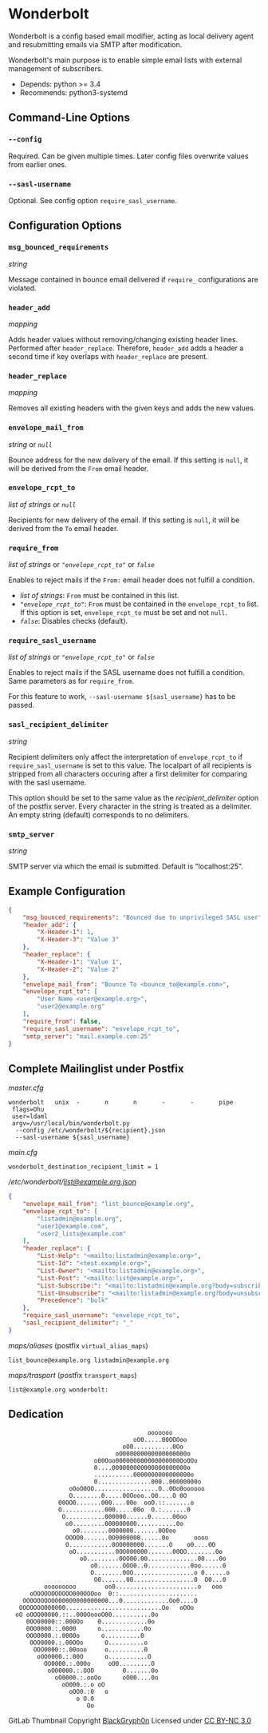 Wonderbolt
==========

Wonderbolt is a config based email modifier, acting as local delivery agent and
resubmitting emails via SMTP after modification.

Wonderbolt's main purpose is to enable simple email lists with external
management of subscribers.

-   Depends: python >= 3.4
-   Recommends: python3-systemd

Command-Line Options
--------------------

### `--config`

Required. Can be given multiple times. Later config files overwrite
values from earlier ones.

### `--sasl-username`

Optional. See config option `require_sasl_username`.

Configuration Options
---------------------

### `msg_bounced_requirements`

*string*

Message contained in bounce email delivered if `require_` configurations
are violated.

### `header_add`

*mapping*

Adds header values without removing/changing existing header lines.
Performed after `header_replace`. Therefore, `header_add` adds a header
a second time if key overlaps with `header_replace` are present.

### `header_replace`

*mapping*

Removes all existing headers with the given keys and adds the new
values.

### `envelope_mail_from`

*string* or *`null`*

Bounce address for the new delivery of the email. If this setting is
`null`, it will be derived from the `From` email header.

### `envelope_rcpt_to`

*list of strings* or *`null`*

Recipients for new delivery of the email. If this setting is `null`, it
will be derived from the `To` email header.

### `require_from`

*list of strings* or *`"envelope_rcpt_to"`* or *`false`*

Enables to reject mails if the `From:` email header does not fulfill a
condition.

-   *list of strings*: `From` must be contained in this list.
-   *`"envelope_rcpt_to"`*: `From` must be contained in the
    `envelope_rcpt_to` list. If this option is set, `envelope_rcpt_to`
    must be set and not `null`.
-   *`false`*: Disables checks (default).

### `require_sasl_username`

*list of strings* or *`"envelope_rcpt_to"`* or *`false`*

Enables to reject mails if the SASL username does not fulfill a
condition. Same parameters as for `require_from`.

For this feature to work, `--sasl-username ${sasl_username}` has to be
passed.

### `sasl_recipient_delimiter`

*string*

Recipient delimiters only affect the interpretation of `envelope_rcpt_to` if
`require_sasl_username` is set to this value. The localpart of all recipients
is stripped from all characters occuring after a first delimiter for comparing
with the sasl username.

This option should be set to the same value as the *recipient_delimiter* option
of the postfix server. Every character in the string is treated as a delimiter.
An empty string (default) corresponds to no delimiters.

### `smtp_server`

*string*

SMTP server via which the email is submitted. Default is "localhost:25".

Example Configuration
---------------------

```json
{
    "msg_bounced_requirements": "Bounced due to unprivileged SASL user",
    "header_add": {
        "X-Header-1": 1,
        "X-Header-3": "Value 3"
    },
    "header_replace": {
        "X-Header-1": "Value 1",
        "X-Header-2": "Value 2"
    },
    "envelope_mail_from": "Bounce To <bounce_to@example.com>",
    "envelope_rcpt_to": [
        "User Name <user@example.org>",
        "user2@example.org"
    ],
    "require_from": false,
    "require_sasl_username": "envelope_rcpt_to",
    "smtp_server": "mail.example.com:25"
}
```

Complete Mailinglist under Postfix
----------------------------------

*master.cfg*

 ```
wonderbolt   unix  -       n       n       -       -       pipe
  flags=Ohu
  user=ldaml
  argv=/usr/local/bin/wonderbolt.py
   --config /etc/wonderbolt/${recipient}.json
   --sasl-username ${sasl_username}
```

*main.cfg*

    wonderbolt_destination_recipient_limit = 1

*/etc/wonderbolt/list@example.org.json*

```json
{
    "envelope_mail_from": "list_bounce@example.org",
    "envelope_rcpt_to": [
        "listadmin@example.org",
        "user1@example.com",
        "user2_lists@example.com"
    ],
    "header_replace": {
        "List-Help": "<mailto:listadmin@example.org>",
        "List-Id": "<test.example.org>",
        "List-Owner": "<mailto:listadmin@example.org>",
        "List-Post": "<mailto:list@example.org>",
        "List-Subscribe:": "<mailto:listadmin@example.org?body=subscribe%20list%20list@example.org>",
        "List-Unsubscribe": "<mailto:listadmin@example.org?body=unsubscribe%20list%20list@example.org>",
        "Precedence": "bulk"
    },
    "require_sasl_username": "envelope_rcpt_to",
    "sasl_recipient_delimiter": "_"
}
```

*maps/aliases* (postfix `virtual_alias_maps`)

    list_bounce@example.org listadmin@example.org

*maps/trasport* (postfix `transport_maps`)

    list@example.org wonderbolt:


Dedication
----------


                                           ooooooo                
                                       oO0.....00OOOoo            
                                    oO0...........0Oo             
                                  oO000000000000000000o           
                            o00Ooo000000000000000000OoOOo         
                            0....000000000000000000000o           
                            ...........0000000000000000o          
                            0...............000..00000000o        
                     oOoO0OO..................O..0Oo0oooooo       
                     O........0.....0OOooo..O0....O 0O            
                  00OO0.......000....00o  ooO.::.......o          
                  O............000.....00o  O.:.......0           
                   O...........000000......0......00oo            
                    o0.........000000000...........0o             
                      o0........0000000.......0OOoo               
                    OOOO0.......0O0000000......0o       oooo      
                    O............0OO000000.......O    o0....0O    
                     oO...........0OO000000.......00OO........0o  
                        oO.........0OO00.00..............00....0o 
                           o0.......OOO0..0............0oo......0 
                           O........0OO.................o 0......o
                            O0.......00.................0  O0...0 
              ooooooooo        oo0.......................o   ooo  
          oOOOOOOOOOOO000OOOoo  0::......................         
        OOOOOOOOO000000000000000...0.............Oo0....O         
       OOOOOOO000000...........................Oo   oOOo          
      oO oOOO00000.::..00OOoooO00...........0o                    
         0OO00000::.000Oo    0.............0o                     
         0OO0000.:.0000      o............0o                      
         OOO0000.:.0000o      o..........0                        
          OOO0000.:.00OOo      O..........o                       
           OOO0000::.00ooo     o..........0                       
            oOO0000.:.00O      o...........O                      
              OO0000.:.000o     oO0.........O                     
               oO00000.:.OOO        0.......0o                    
                 oO0000.:.ooOo      oO00....0o                    
                   oO000.:.o oO                                   
                     oOO0.:0   o                                  
                       o O.0                                      
                          Oo                                      


GitLab Thumbnail Copyright
[BlackGryph0n](http://blackgryph0n.deviantart.com/art/Rainbow-Dash-204973879)
Licensed under [CC BY-NC 3.0](https://creativecommons.org/licenses/by-nc/3.0/)

